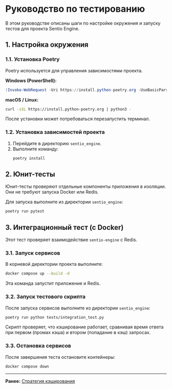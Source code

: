 # Руководство по тестированию

В этом руководстве описаны шаги по настройке окружения и запуску тестов для проекта Sentio Engine.

## 1. Настройка окружения

### 1.1. Установка Poetry

Poetry используется для управления зависимостями проекта.

**Windows (PowerShell):**
```powershell
(Invoke-WebRequest -Uri https://install.python-poetry.org -UseBasicParsing).Content | py -
```

**macOS / Linux:**
```bash
curl -sSL https://install.python-poetry.org | python3 -
```

После установки может потребоваться перезапустить терминал.

### 1.2. Установка зависимостей проекта

1.  Перейдите в директорию `sentio_engine`.
2.  Выполните команду:
    ```bash
    poetry install
    ```

## 2. Юнит-тесты

Юнит-тесты проверяют отдельные компоненты приложения в изоляции. Они не требуют запуска Docker или Redis.

Для запуска выполните из директории `sentio_engine`:
```bash
poetry run pytest
```

## 3. Интеграционный тест (с Docker)

Этот тест проверяет взаимодействие `sentio-engine` с Redis.

### 3.1. Запуск сервисов

В корневой директории проекта выполните:
```bash
docker compose up --build -d
```
Эта команда запустит приложение и Redis.

### 3.2. Запуск тестового скрипта

После запуска сервисов выполните из директории `sentio_engine`:
```bash
poetry run python tests/integration_test.py
```
Скрипт проверяет, что кэширование работает, сравнивая время ответа при первом (промах кэша) и втором (попадание в кэш) запросах.

### 3.3. Остановка сервисов

После завершения теста остановите контейнеры:
```bash
docker compose down
```

---

**Ранее:** [Стратегия кэширования](./06_caching_strategy.md)
